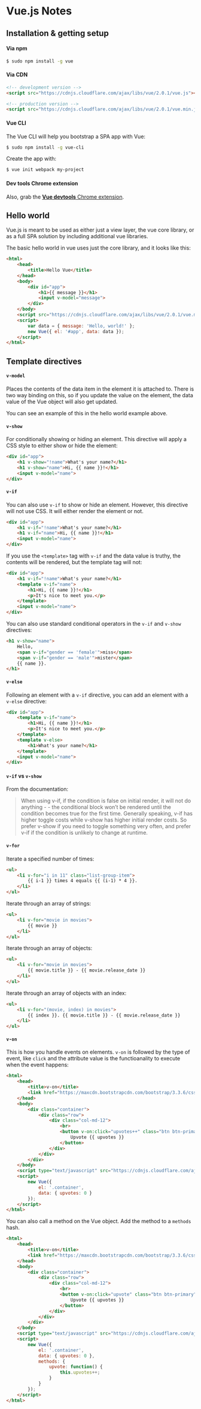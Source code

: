 # Vue.js Notes

## Installation & getting setup

#### Via npm

```bash
$ sudo npm install -g vue
```

#### Via CDN

```html
<!-- development version -->
<script src="https://cdnjs.cloudflare.com/ajax/libs/vue/2.0.1/vue.js"></script>

<!-- production version -->
<script src="https://cdnjs.cloudflare.com/ajax/libs/vue/2.0.1/vue.min.js"></script>
```

#### Vue CLI

The Vue CLI will help you bootstrap a SPA app with Vue:

```bash
$ sudo npm install -g vue-cli
```

Create the app with:

```bash
$ vue init webpack my-project
```

#### Dev tools Chrome extension

Also, grab the [**Vue devtools** Chrome extension](https://chrome.google.com/webstore/detail/vuejs-devtools/nhdogjmejiglipccpnnnanhbledajbpd).

## Hello world

Vue.js is meant to be used as either just a view layer, the vue core library, or as a full SPA solution by including additional vue libraries.  

The basic hello world in vue uses just the core library, and it looks like this:

```html
<html> 
	<head>
		<title>Hello Vue</title> 
	</head>
	<body>
		<div id="app">
			<h1>{{ message }}</h1>
			<input v-model="message">
		</div>
	</body> 
	<script src="https://cdnjs.cloudflare.com/ajax/libs/vue/2.0.1/vue.min.js"></script>
	<script>
		var data = { message: 'Hello, world!' };
		new Vue({ el: '#app', data: data });
	</script>
</html>
```

## Template directives

#### `v-model`

Places the contents of the data item in the element it is attached to.  There is two way binding on this, so if you update the value on the element, the data value of the Vue object will also get updated.

You can see an example of this in the hello world example above.

#### `v-show`

For conditionally showing or hiding an element.  This directive will apply a CSS style to either show or hide the element:

```html
<div id="app">
	<h1 v-show="!name">What's your name?</h1>
	<h1 v-show="name">Hi, {{ name }}!</h1>
	<input v-model="name">
</div>
```

#### `v-if`

You can also use `v-if` to show or hide an element.  However, this directive will not use CSS.  It will either render the element or not.

```html
<div id="app">
	<h1 v-if="!name">What's your name?</h1>
	<h1 v-if="name">Hi, {{ name }}!</h1>
	<input v-model="name">
</div>
```

If you use the `<template>` tag with `v-if` and the data value is truthy, the contents will be rendered, but the template tag will not:

```html
<div id="app">
	<h1 v-if="!name">What's your name?</h1>
	<template v-if="name">
		<h1>Hi, {{ name }}!</h1>
		<p>It's nice to meet you.</p>
	</template>
	<input v-model="name">
</div>
```

You can also use standard conditional operators in the `v-if` and `v-show` directives:

```html
<h1 v-show="name">
	Hello, 
	<span v-if="gender == 'female'">miss</span>
	<span v-if="gender == 'male'">mister</span>
	{{ name }}.
</h1>
```

#### `v-else`

Following an element with a `v-if` directive, you can add an element with a `v-else` directive:

```html
<div id="app">
	<template v-if="name">
		<h1>Hi, {{ name }}!</h1>
		<p>It's nice to meet you.</p>
	</template>
	<template v-else>
		<h1>What's your name?</h1>
	</template>
	<input v-model="name">
</div>
```

#### `v-if` vs `v-show`

From the documentation:

> When using v-if, if the condition is false on initial render, it will not do anything - - the conditional block won’t be rendered until the condition becomes true for the first time. Generally speaking, v-if has higher toggle costs while v-show has higher initial render costs. So prefer v-show if you need to toggle something very often, and prefer v-if if the condition is unlikely to change at runtime.

#### `v-for`

Iterate a specified number of times:

```html
<ul>
	<li v-for="i in 11" class="list-group-item"> 
  		{{ i-1 }} times 4 equals {{ (i-1) * 4 }}.
	</li>
</ul>
```

Iterate through an array of strings:

```html
<ul>
	<li v-for="movie in movies">
		{{ movie }}
	</li>
</ul>
```

Iterate through an array of objects:

```html
<ul>
	<li v-for="movie in movies">
		{{ movie.title }} - {{ movie.release_date }}
	</li>
</ul>
```

Iterate through an array of objects with an index:

```html
<ul>
	<li v-for="(movie, index) in movies">
		{{ index }}. {{ movie.title }} - {{ movie.release_date }}
	</li>
</ul>
```

#### `v-on`

This is how you handle events on elements.  `v-on` is followed by the type of event, like `click` and the attribute value is the functioanality to execute when the event happens:

```html
<html>
	<head>
		<title>v-on</title>
		<link href="https://maxcdn.bootstrapcdn.com/bootstrap/3.3.6/css/bootstrap.min.css" rel="stylesheet">
	</head>
	<body>
		<div class="container">
			<div class="row">
				<div class="col-md-12">
					<br>
					<button v-on:click="upvotes++" class="btn btn-primary">
						Upvote {{ upvotes }}
					</button>
				</div>
			</div>
		</div>
	</body>
	<script type="text/javascript" src="https://cdnjs.cloudflare.com/ajax/libs/vue/2.0.1/vue.js"></script>
	<script>
		new Vue({
			el: '.container',
			data: { upvotes: 0 }
		});
	</script>
</html>
```

You can also call a method on the Vue object.  Add the method to a `methods` hash.

```html
<html>
	<head>
		<title>v-on</title>
		<link href="https://maxcdn.bootstrapcdn.com/bootstrap/3.3.6/css/bootstrap.min.css" rel="stylesheet">
	</head>
	<body>
		<div class="container">
			<div class="row">
				<div class="col-md-12">
					<br>
					<button v-on:click="upvote" class="btn btn-primary">
						Upvote {{ upvotes }}
					</button>
				</div>
			</div>
		</div>
	</body>
	<script type="text/javascript" src="https://cdnjs.cloudflare.com/ajax/libs/vue/2.0.1/vue.js"></script>
	<script>
		new Vue({
			el: '.container',
			data: { upvotes: 0 },
			methods: {
				upvote: function() {
					this.upvotes++;
				}
			}
		});
	</script>
</html>
```
